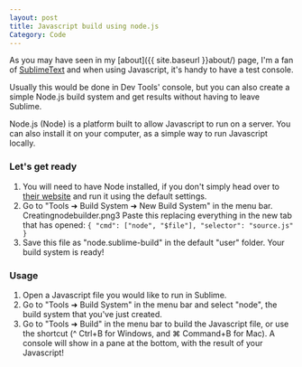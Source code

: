 ```yaml
---
layout: post
title: Javascript build using node.js
Category: Code
---
```


As you may have seen in my [about]({{ site.baseurl }}about/) page, I'm a fan of [SublimeText](http://www.sublimetext.com/3) and when using Javascript, it's handy to have a test console.

Usually this would be done in Dev Tools' console, but you can also create a simple Node.js build system and get results without having to leave Sublime.

Node.js (Node) is a platform built to allow Javascript to run on a server. You can also install it on your computer, as a simple way to run Javascript locally.

### Let's get ready

1. You will need to have Node installed, if you don't simply head over to [their website](http://nodejs.org) and run it using the default settings.
2. Go to "Tools ➜ Build System ➜ New Build System" in the menu bar.
Creatingnodebuilder.png3
Paste this replacing everything in the new tab that has opened: 
`{
"cmd": ["node", "$file"],
"selector": "source.js"
}`
3. Save this file as "node.sublime-build" in the default "user" folder. Your build system is ready!

### Usage

1. Open a Javascript file you would like to run in Sublime.
2. Go to "Tools ➜ Build System" in the menu bar and select "node", the build system that you've just created.
3. Go to "Tools ➜ Build" in the menu bar to build the Javascript file, or use the shortcut (^ Ctrl+B for Windows, and ⌘ Command+B for Mac). A console will show in a pane at the bottom, with the result of your Javascript!
